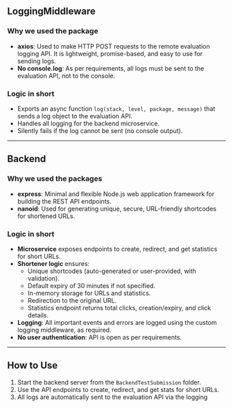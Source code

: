 ## LoggingMiddleware

### Why we used the package

- **axios**: Used to make HTTP POST requests to the remote evaluation logging API. It is lightweight, promise-based, and easy to use for sending logs.
- **No console.log**: As per requirements, all logs must be sent to the evaluation API, not to the console.

### Logic in short

- Exports an async function `log(stack, level, package, message)` that sends a log object to the evaluation API.
- Handles all logging for the backend microservice.
- Silently fails if the log cannot be sent (no console output).

---

## Backend

### Why we used the packages

- **express**: Minimal and flexible Node.js web application framework for building the REST API endpoints.
- **nanoid**: Used for generating unique, secure, URL-friendly shortcodes for shortened URLs.

### Logic in short

- **Microservice** exposes endpoints to create, redirect, and get statistics for short URLs.
- **Shortener logic** ensures:
  - Unique shortcodes (auto-generated or user-provided, with validation).
  - Default expiry of 30 minutes if not specified.
  - In-memory storage for URLs and statistics.
  - Redirection to the original URL.
  - Statistics endpoint returns total clicks, creation/expiry, and click details.
- **Logging**: All important events and errors are logged using the custom logging middleware, as required.
- **No user authentication**: API is open as per requirements.

---

## How to Use

1. Start the backend server from the `BackendTestSubmission` folder.
2. Use the API endpoints to create, redirect, and get stats for short URLs.
3. All logs are automatically sent to the evaluation API via the logging
